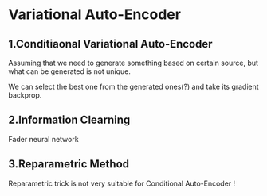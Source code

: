 # Variational Auto-Encoder
## 1.Conditiaonal Variational Auto-Encoder
Assuming that we need to generate something based on certain source, but what can be generated is not unique.

We can select the best one from the generated ones(?)
and take its gradient backprop.

## 2.Information Clearning

Fader neural network

## 3.Reparametric Method

Reparametric trick is not very suitable for Conditional Auto-Encoder !





